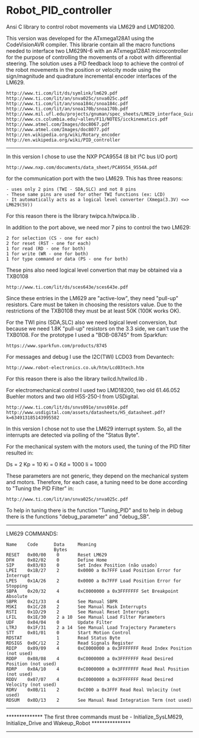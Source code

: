 Robot_PID_controller
====================

Ansi C library to control robot movements via LM629 and LMD18200.


This version was developed for the ATxmega128A1 using the CodeVisionAVR compiler.
This librarie contain all the macro functions needed to interface two LM629N-6
with an ATxmega128A1 microcontroller for the purpose of controlling the movements
of a robot with differential steering. The solution uses a PID feedback loop to
achieve the control of the robot movements in the position or velocity mode using
the sign/magnitude and quadrature incremental encoder interfaces of the LM629.

	http://www.ti.com/lit/ds/symlink/lm629.pdf
    http://www.ti.com/lit/an/snva025c/snva025c.pdf
    http://www.ti.com/lit/an/snoa184c/snoa184c.pdf
    http://www.ti.com/lit/an/snoa170b/snoa170b.pdf
    http://www.mil.ufl.edu/projects/gnuman/spec_sheets/LM629_interface_Guide.pdf
    http://www.cs.columbia.edu/~allen/F11/NOTES/icckinematics.pdf
    http://www.atmel.com/Images/doc8067.pdf
    http://www.atmel.com/Images/doc8077.pdf
    http://en.wikipedia.org/wiki/Rotary_encoder
    http://en.wikipedia.org/wiki/PID_controller
________________________________________________________________________________________________________________________

In this version I chose to use the NXP PCA9554 (8 bit I²C bus I/O port)

    http://www.nxp.com/documents/data_sheet/PCA9554_9554A.pdf

for the communication port with the two LM629. This has three reasons:
    
    - uses only 2 pins (TWI - SDA,SLC) and not 8 pins
    - These same pins are used for other TWI functions (ex: LCD)
    - It automatically acts as a logical level converter (Xmega(3.3V) <=> LM629(5V))

For this reason there is the library twipca.h/twipca.lib .

In addition to the port above, we need mor 7 pins to control the two LM629:

    2 for selection (CS - one for each)
    2 for reset (RST - one for each)
    1 for read (RD - one for both)
    1 for write (WR - one for both)
    1 for type command or data (PS - one for both)

These pins also need logical level convertion that may be obtained via a TXB0108

    http://www.ti.com/lit/ds/sces643e/sces643e.pdf

Since these entries in the LM629 are "active-low", they need "pull-up" resistors.
Care must be taken in choosing the resistors value. Due to the restrictions of the
TXB0108 they must be at least 50K (100K works OK).

For the TWI pins (SDA,SLC) also we need logical level conversion, but because we
need 1.8K "pull-up" resistors on the 3.3 side, we can't use the TXB0108. For the
prototype I used a "BOB-08745" from Sparkfun:

    https://www.sparkfun.com/products/8745

For messages and debug I use the I2C(TWI) LCD03 from Devantech:

    http://www.robot-electronics.co.uk/htm/Lcd03tech.htm

For this reason there is also the library twilcd.h/twilcd.lib .

For electromechanical control I used two LMD18200, two old 61.46.052 Buehler motors
and two old H5S-250-I from USDigital.

    http://www.ti.com/lit/ds/snvs091e/snvs091e.pdf
    http://www.usdigital.com/assets/datasheets/H5_datasheet.pdf?k=634913185143995582

In this version I chose not to use the LM629 interrupt system. So, all the interrupts
are detected via polling of the "Status Byte".

For the mechanical system with the motors used, the tuning of the PID filter resulted in:

Ds = 2
Kp = 10
Ki = 0
Kd = 1000
Ii = 1000

These parameters are not generic, they depend on the mechanical system and motors.
Therefore, for each case, a tuning need to be done according to "Tuning the PID Filter" in:

    http://www.ti.com/lit/an/snva025c/snva025c.pdf

To help in tuning there is the function "Tuning_PID" and to help in debug there is the
functions "debug_parameter" and "debug_SB".
________________________________________________________________________________________________________________________

LM629 COMMANDS:

    Name    Code      Data     Meaning
                      Bytes
    RESET   0x00/00    0       Reset LM629
    DFH     0x02/02    0       Define Home
    SIP     0x03/03    0       Set Index Position (não usado)
    LPEI    0x1B/27    2       0x0000 a 0x7FFF Load Position Error for Interrupt
    LPES    0x1A/26    2       0x0000 a 0x7FFF Load Position Error for Stopping
    SBPA    0x20/32    4       0xC0000000 a 0x3FFFFFFF Set Breakpoint Absolute
    SBPR    0x21/33    4       See Manual SBPR
    MSKI    0x1C/28    2       See Manual Mask Interrupts
    RSTI    0x1D/29    2       See Manual Reset Interrupts
    LFIL    0x1E/30    2 a 10  See Manual Load Filter Parameters
    UDF     0x04/04    0       Update Filter
    LTRJ    0x1F/31    2 a 14  See Manual Load Trajectory Parameters
    STT     0x01/01    0       Start Motion Control
    RDSTAT             1       Read Status Byte
    RDSIGS  0x0C/12    2       Read Signals Register
    RDIP    0x09/09    4       0xC0000000 a 0x3FFFFFFF Read Index Position (not used)
    RDDP    0x08/08    4       0xC0000000 a 0x3FFFFFFF Read Desired Position (not used)
    RDRP    0x0A/10    4       0xC0000000 a 0x3FFFFFFF Read Real Position (not used)
    RDDV    0x07/07    4       0xC0000000 a 0x3FFFFFFF Read Desired Velocity (not used)
    RDRV    0x0B/11    2       0xC000 a 0x3FFF Read Real Velocity (not used)
    RDSUM   0x0D/13    2       See Manual Read Integration Term (not used)

************************************************************************************************************************
************** The first three commands must be - Initialize_SysLM629, Initialize_Drive and Wakeup_Robot ***************
************************************************************************************************************************

